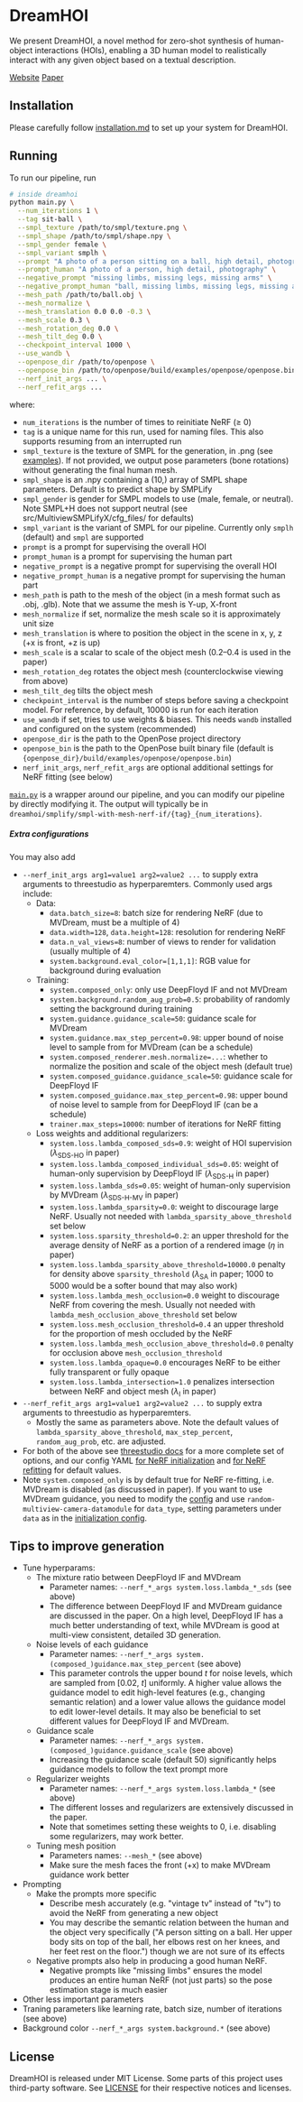 # DreamHOI

We present DreamHOI, a novel method for zero-shot synthesis of human-object interactions (HOIs), enabling a 3D human model to realistically interact with any given object based on a textual description.

[Website](https://dreamhoi.github.io/)
[Paper](TODO)

## Installation

Please carefully follow [installation.md](docs/installation.md) to set up your system for DreamHOI.

## Running

To run our pipeline, run
```sh
# inside dreamhoi
python main.py \
  --num_iterations 1 \
  --tag sit-ball \
  --smpl_texture /path/to/smpl/texture.png \
  --smpl_shape /path/to/smpl/shape.npy \
  --smpl_gender female \
  --smpl_variant smplh \
  --prompt "A photo of a person sitting on a ball, high detail, photography" \
  --prompt_human "A photo of a person, high detail, photography" \
  --negative_prompt "missing limbs, missing legs, missing arms" \
  --negative_prompt_human "ball, missing limbs, missing legs, missing arms" \
  --mesh_path /path/to/ball.obj \
  --mesh_normalize \
  --mesh_translation 0.0 0.0 -0.3 \
  --mesh_scale 0.3 \
  --mesh_rotation_deg 0.0 \
  --mesh_tilt_deg 0.0 \
  --checkpoint_interval 1000 \
  --use_wandb \
  --openpose_dir /path/to/openpose \
  --openpose_bin /path/to/openpose/build/examples/openpose/openpose.bin \
  --nerf_init_args ... \
  --nerf_refit_args ...
```
where:
* `num_iterations` is the number of times to reinitiate NeRF (≥ 0)
* `tag` is a unique name for this run, used for naming files. This also supports resuming from an interrupted run
* `smpl_texture` is the texture of SMPL for the generation, in .png (see [examples](https://dancasas.github.io/projects/SMPLitex/SMPLitex-dataset.html)). If not provided, we output pose parameters (bone rotations) without generating the final human mesh.
* `smpl_shape` is an .npy containing a (10,) array of SMPL shape parameters. Default is to predict shape by SMPLify
* `smpl_gender` is gender for SMPL models to use (male, female, or neutral). Note SMPL+H does not support neutral (see src/MultiviewSMPLifyX/cfg_files/ for defaults)
* `smpl_variant` is the variant of SMPL for our pipeline. Currently only `smplh` (default) and `smpl` are supported
* `prompt` is a prompt for supervising the overall HOI
* `prompt_human` is a prompt for supervising the human part
* `negative_prompt` is a negative prompt for supervising the overall HOI
* `negative_prompt_human` is a negative prompt for supervising the human part
* `mesh_path` is path to the mesh of the object (in a mesh format such as .obj, .glb). Note that we assume the mesh is Y-up, X-front
* `mesh_normalize` if set, normalize the mesh scale so it is approximately unit size
* `mesh_translation` is where to position the object in the scene in x, y, z (+x is front, +z is up)
* `mesh_scale` is a scalar to scale of the object mesh (0.2–0.4 is used in the paper)
* `mesh_rotation_deg` rotates the object mesh (counterclockwise viewing from above)
* `mesh_tilt_deg` tilts the object mesh
* `checkpoint_interval` is the number of steps before saving a checkpoint model. For reference, by default, 10000 is run for each iteration
* `use_wandb` if set, tries to use weights & biases. This needs `wandb` installed and configured on the system (recommended)
* `openpose_dir` is the path to the OpenPose project directory
* `openpose_bin` is the path to the OpenPose built binary file (default is `{openpose_dir}/build/examples/openpose/openpose.bin`)
* `nerf_init_args`, `nerf_refit_args` are optional additional settings for NeRF fitting (see below)

[`main.py`](main.py) is a wrapper around our pipeline, and you can modify our pipeline by directly modifying it. The output will typically be in `dreamhoi/smplify/smpl-with-mesh-nerf-if/{tag}_{num_iterations}`.

##### Extra configurations
You may also add
* `--nerf_init_args arg1=value1 arg2=value2 ...` to supply extra arguments to threestudio as hyperparemters. Commonly used args include:
  * Data:
    * `data.batch_size=8`: batch size for rendering NeRF (due to MVDream, must be a multiple of 4)
    * `data.width=128`, `data.height=128`: resolution for rendering NeRF
    * `data.n_val_views=8`: number of views to render for validation (usually multiple of 4)
    * `system.background.eval_color=[1,1,1]`: RGB value for background during evaluation
  * Training:
    * `system.composed_only`: only use DeepFloyd IF and not MVDream
    * `system.background.random_aug_prob=0.5`: probability of randomly setting the background during training
    * `system.guidance.guidance_scale=50`: guidance scale for MVDream
    * `system.guidance.max_step_percent=0.98`: upper bound of noise level to sample from for MVDream (can be a schedule)
    * `system.composed_renderer.mesh.normalize=...`: whether to normalize the position and scale of the object mesh (default true)
    * `system.composed_guidance.guidance_scale=50`: guidance scale for DeepFloyd IF
    * `system.composed_guidance.max_step_percent=0.98`: upper bound of noise level to sample from for DeepFloyd IF (can be a schedule)
    * `trainer.max_steps=10000`: number of iterations for NeRF fitting
  * Loss weights and additional regularizers:
    * `system.loss.lambda_composed_sds=0.9`: weight of HOI supervision ($\lambda_{\text{SDS-HO}}$ in paper)
    * `system.loss.lambda_composed_individual_sds=0.05`: weight of human-only supervision by DeepFloyd IF ($\lambda_{\text{SDS-H}}$ in paper)
    * `system.loss.lambda_sds=0.05`: weight of human-only supervision by MVDream ($\lambda_{\text{SDS-H-MV}}$ in paper)
    * `system.loss.lambda_sparsity=0.0`: weight to discourage large NeRF. Usually not needed with `lambda_sparsity_above_threshold` set below
    * `system.loss.sparsity_threshold=0.2`: an upper threshold for the average density of NeRF as a portion of a rendered image ($\eta$ in paper)
    * `system.loss.lambda_sparsity_above_threshold=10000.0` penalty for density above `sparsity_threshold` ($\lambda_{\text{SA}}$ in paper; 1000 to 5000 would be a softer bound that may also work)
    * `system.loss.lambda_mesh_occlusion=0.0` weight to discourage NeRF from covering the mesh. Usually not needed with `lambda_mesh_occlusion_above_threshold` set below
    * `system.loss.mesh_occlusion_threshold=0.4` an upper threshold for the proportion of mesh occluded by the NeRF
    * `system.loss.lambda_mesh_occlusion_above_threshold=0.0` penalty for occlusion above `mesh_occlusion_threshold`
    * `system.loss.lambda_opaque=0.0` encourages NeRF to be either fully transparent or fully opaque
    * `system.loss.lambda_intersection=1.0` penalizes intersection between NeRF and object mesh ($\lambda_{\text{I}}$ in paper)
* `--nerf_refit_args arg1=value1 arg2=value2 ...` to supply extra arguments to threestudio as hyperparemters.
  * Mostly the same as parameters above. Note the default values of `lambda_sparsity_above_threshold`, `max_step_percent`, `random_aug_prob`, etc. are adjusted.
* For both of the above see [threestudio docs](https://github.com/threestudio-project/threestudio/blob/main/DOCUMENTATION.md) for a more complete set of options, and our config YAML [for NeRF initialization](src/MVDream-threestudio/configs/mvdream-with-deepfloyd-with-mesh.yaml) and [for NeRF refitting](src/MVDream-threestudio/configs/smpl-with-mesh-nerf-if.yaml) for default values.
* Note `system.composed_only` is by default true for NeRF re-fitting, i.e. MVDream is disabled (as discussed in paper). If you want to use MVDream guidance, you need to modify the [config](src/MVDream-threestudio/configs/smpl-with-mesh-nerf-if.yaml) and use `random-multiview-camera-datamodule` for `data_type`, setting parameters under `data` as in the [initialization config](src/MVDream-threestudio/configs/mvdream-with-deepfloyd-with-mesh.yaml).

## Tips to improve generation
* Tune hyperparams:
  * The mixture ratio between DeepFloyd IF and MVDream
    * Parameter names: `--nerf_*_args system.loss.lambda_*_sds` (see above)
    * The difference between DeepFloyd IF and MVDream guidance are discussed in the paper. On a high level, DeepFloyd IF has a much better understanding of text, while MVDream is good at multi-view consistent, detailed 3D generation.
  * Noise levels of each guidance
    * Parameter names: `--nerf_*_args system.(composed_)guidance.max_step_percent` (see above)
    * This parameter controls the upper bound *t* for noise levels, which are sampled from [0.02, *t*] uniformly. A higher value allows the guidance model to edit high-level features (e.g., changing semantic relation) and a lower value allows the guidance model to edit lower-level details. It may also be beneficial to set different values for DeepFloyd IF and MVDream.
  * Guidance scale
    * Parameter names: `--nerf_*_args system.(composed_)guidance.guidance_scale` (see above)
    * Increasing the guidance scale (default 50) significantly helps guidance models to follow the text prompt more
  * Regularizer weights
    * Parameter names: `--nerf_*_args system.loss.lambda_*` (see above)
    * The different losses and regularizers are extensively discussed in the paper.
    * Note that sometimes setting these weights to 0, i.e. disabling some regularizers, may work better.
  * Tuning mesh position
    * Parameters names: `--mesh_*` (see above)
    * Make sure the mesh faces the front (+x) to make MVDream guidance work better
* Prompting
    * Make the prompts more specific
      * Describe mesh accurately (e.g. "vintage tv" instead of "tv") to avoid the NeRF from generating a new object
      * You may describe the semantic relation between the human and the object very specifically ("A person sitting on a ball. Her upper body sits on top of the ball, her elbows rest on her knees, and her feet rest on the floor.") though we are not sure of its effects
    * Negative prompts also help in producing a good human NeRF.
      * Negative prompts like "missing limbs" ensures the model produces an entire human NeRF (not just parts) so the pose estimation stage is much easier
*	Other less important parameters
  * Traning parameters like learning rate, batch size, number of iterations (see above)
  * Background color `--nerf_*_args system.background.*` (see above)

## License
DreamHOI is released under MIT License. Some parts of this project uses third-party software. See [LICENSE](LICENSE) for their respective notices and licenses.
